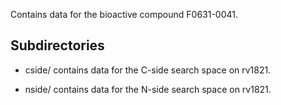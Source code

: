 Contains data for the bioactive compound F0631-0041.

## Subdirectories

- cside/ contains data for the C-side search space on rv1821.

- nside/ contains data for the N-side search space on rv1821.

